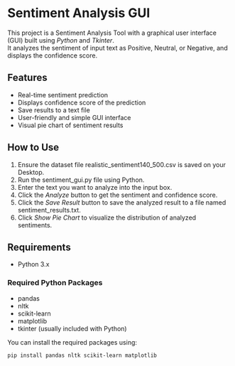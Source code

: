# Sentiment Analysis GUI

This project is a Sentiment Analysis Tool with a graphical user interface (GUI) built using *Python* and *Tkinter*.  
It analyzes the sentiment of input text as Positive, Neutral, or Negative, and displays the confidence score.

## Features

- Real-time sentiment prediction  
- Displays confidence score of the prediction  
- Save results to a text file  
- User-friendly and simple GUI interface  
- Visual pie chart of sentiment results  

## How to Use

1. Ensure the dataset file realistic_sentiment140_500.csv is saved on your Desktop.
2. Run the sentiment_gui.py file using Python.
3. Enter the text you want to analyze into the input box.
4. Click the *Analyze* button to get the sentiment and confidence score.
5. Click the *Save Result* button to save the analyzed result to a file named sentiment_results.txt.
6. Click *Show Pie Chart* to visualize the distribution of analyzed sentiments.

## Requirements

- Python 3.x

### Required Python Packages

- pandas  
- nltk  
- scikit-learn  
- matplotlib  
- tkinter (usually included with Python)

You can install the required packages using:

```bash
pip install pandas nltk scikit-learn matplotlib
